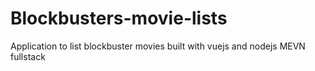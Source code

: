 # Blockbusters-movie-lists
Application to list blockbuster movies built with vuejs and nodejs MEVN fullstack
